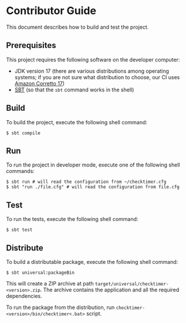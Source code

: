 Contributor Guide
=================
This document describes how to build and test the project.

Prerequisites
-------------
This project requires the following software on the developer computer:
- JDK version 17 (there are various distributions among operating systems; if you are not sure what distribution to choose, our CI uses [Amazon Corretto 17][jdk.corretto.17])
- [SBT][sbt] (so that the `sbt` command works in the shell)

Build
-----
To build the project, execute the following shell command:
```console
$ sbt compile
```

Run
---
To run the project in developer mode, execute one of the following shell commands:
```console
$ sbt run # will read the configuration from ~/checktimer.cfg
$ sbt "run ./file.cfg" # will read the configuration from file.cfg
```

Test
----
To run the tests, execute the following shell command:
```console
$ sbt test
```

Distribute
----------
To build a distributable package, execute the following shell command:
```console
$ sbt universal:packageBin
```

This will create a ZIP archive at path `target/universal/checktimer-<version>.zip`. The archive contains the application and all the required dependencies.

To run the package from the distribution, run `checktimer-<version>/bin/checktimer<.bat>` script.

[jdk.corretto.17]: https://docs.aws.amazon.com/corretto/latest/corretto-17-ug/downloads-list.html
[sbt]: https://www.scala-sbt.org/
